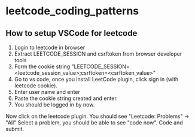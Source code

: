 # leetcode_coding_patterns

## How to setup VSCode for leetcode

1. Login to leetcode in browser
2. Extract LEETCODE_SESSION and csrftoken from browser developer tools
3. Form the cookie string "LEETCODE_SESSION=<leetcode_session_value>;csrftoken=<csrftoken_value>"
4. Go to vs code, once you install LeetCode plugin, click sign in (with leetcode cookie).
5. Enter user name and enter
6. Paste the cookie string created and enter.
7. You should be logged in by now.

Now click on the leetcode plugin. You should see "Leetcode: Problems" -> "All"
Select a problem, you should be able to see "code now". Code and submit.
